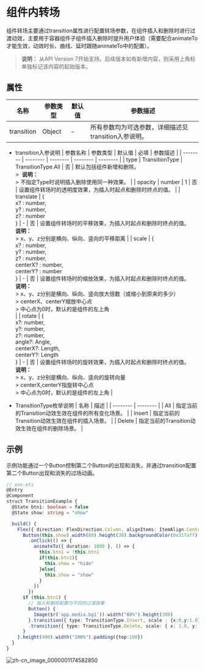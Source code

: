# 组件内转场

组件转场主要通过transition属性进行配置转场参数，在组件插入和删除时进行过渡动效，主要用于容器组件子组件插入删除时提升用户体验（需要配合animateTo才能生效，动效时长、曲线、延时跟随animateTo中的配置）。

>  **说明：**
> 从API Version 7开始支持。后续版本如有新增内容，则采用上角标单独标记该内容的起始版本。


## 属性


| 名称 | 参数类型 | 默认值 | 参数描述 |
| -------- | -------- | -------- | -------- |
| transition | Object | - | 所有参数均为可选参数，详细描述见transition入参说明。 |

- transition入参说明
  | 参数名称 | 参数类型 | 默认值 | 必填 | 参数描述 |
  | -------- | -------- | -------- | -------- | -------- |
  | type | TransitionType                                               | TransitionType.All | 否 | 默认包括组件新增和删除。<br/>>&nbsp;&nbsp;**说明：**<br/>>&nbsp;不指定Type时说明插入删除使用同一种效果。 |
  | opacity | number | 1 | 否 | 设置组件转场时的透明度效果，为插入时起点和删除时终点的值。 |
  | translate | {<br/>x?&nbsp;:&nbsp;number,<br/>y?&nbsp;:&nbsp;number,<br/>z?&nbsp;:&nbsp;number<br/>} | - | 否 | 设置组件转场时的平移效果，为插入时起点和删除时终点的值。<br/>**说明：**<br/>>&nbsp;x、y、z分别是横向、纵向、竖向的平移距离 |
  | scale | {<br/>x?&nbsp;:&nbsp;number,<br/>y?&nbsp;:&nbsp;number,<br/>z?&nbsp;:&nbsp;number,<br/>centerX?&nbsp;:&nbsp;number,<br/>centerY?&nbsp;:&nbsp;number<br/>} | - | 否 | 设置组件转场时的缩放效果，为插入时起点和删除时终点的值。<br/>**说明：**<br/>>&nbsp;x、y、z分别是横向、纵向、竖向放大倍数（或缩小到原来的多少）<br/>>&nbsp;centerX、centerY缩放中心点<br/>>&nbsp;中心点为0时，默认的是组件的左上角<br/> |
  | rotate | {<br/>x?:&nbsp;number,<br/>y?:&nbsp;number,<br/>z?:&nbsp;number,<br/>angle?:&nbsp;Angle,<br/>centerX?:&nbsp;Length,<br/>centerY?:&nbsp;Length<br/>} | - | 否 | 设置组件转场时的旋转效果，为插入时起点和删除时终点的值。<br/>**说明：**<br/>>&nbsp;x、y、z分别是横向、纵向、竖向的旋转向量<br/>>&nbsp;centerX,centerY指旋转中心点<br/>>&nbsp;中心点为0时，默认的是组件的左上角 |

- TransitionType枚举说明
  | 名称 | 描述 |
  | -------- | -------- |
  | All | 指定当前的Transition动效生效在组件的所有变化场景。 |
  | Insert | 指定当前的Transition动效生效在组件的插入场景。 |
  | Delete | 指定当前的Transition动效生效在组件的删除场景。 |


## 示例

示例功能通过一个Button控制第二个Button的出现和消失，并通过transition配置第二个Button出现和消失的过场动画。

```ts
// xxx.ets
@Entry
@Component
struct TransitionExample {
  @State btn1: boolean = false
  @State show: string = "show"

  build() {
    Flex({ direction: FlexDirection.Column, alignItems: ItemAlign.Center,}) {
      Button(this.show).width(80).height(30).backgroundColor(0x317aff).margin({bottom:50})
        .onClick(() => {
          animateTo({ duration: 1000 }, () => {
            this.btn1 = !this.btn1
            if(this.btn1){
              this.show = "hide"
            }else{
              this.show = "show"
            }
          })
        })
      if (this.btn1) {
        // 插入和删除配置为不同的过渡效果
        Button() {
          Image($r('app.media.bg1')).width("80%").height(300)
        }.transition({ type: TransitionType.Insert, scale : {x:0,y:1.0} })
        .transition({ type: TransitionType.Delete, scale: { x: 1.0, y: 0.0 } })
      }
    }.height(400).width("100%").padding({top:100})
  }
}
```

![zh-cn_image_0000001174582850](figures/zh-cn_image_0000001174582850.gif)
